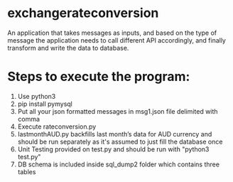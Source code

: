 # exchangerateconversion
An application that takes messages as inputs, and based on the type of message the application needs to call different API accordingly, and finally transform and write the data to database.

# Steps to execute the program:

1. Use python3
2. pip install pymysql
3. Put all your json formatted messages in msg1.json file delimited with comma
4. Execute rateconversion.py
5. lastmonthAUD.py backfills last month’s data for AUD currency and should be run separately as it's assumed to just fill the database once
6. Unit Testing provided on test.py and should be run with "python3 test.py"
7. DB schema is included inside sql_dump2 folder which contains three tables


